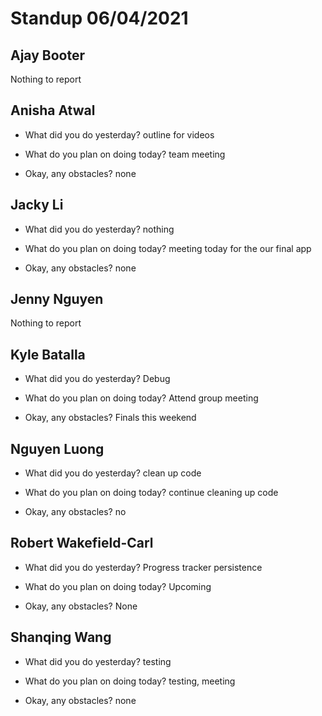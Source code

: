 # Standup 06/04/2021

## **Ajay Booter**
Nothing to report

## **Anisha Atwal**
- What did you do yesterday?
outline for videos

- What do you plan on doing today?
team meeting

- Okay, any obstacles?
none

## **Jacky Li**
- What did you do yesterday?
nothing

- What do you plan on doing today?
meeting today for the our final app

- Okay, any obstacles?
none

## **Jenny Nguyen**
Nothing to report

## **Kyle Batalla**
- What did you do yesterday?
Debug

- What do you plan on doing today?
Attend group meeting

- Okay, any obstacles?
Finals this weekend

## **Nguyen Luong**
- What did you do yesterday?
clean up code

- What do you plan on doing today?
continue cleaning up code

- Okay, any obstacles?
no

## **Robert Wakefield-Carl**
- What did you do yesterday?
Progress tracker persistence

- What do you plan on doing today?
Upcoming

- Okay, any obstacles?
None

## **Shanqing Wang**
- What did you do yesterday?
testing

- What do you plan on doing today?
testing, meeting

- Okay, any obstacles?
none